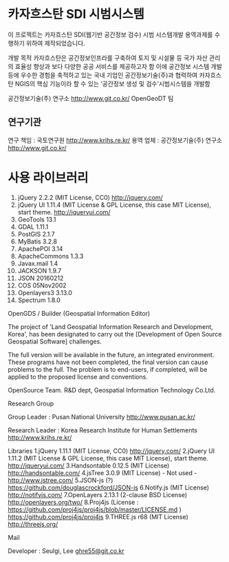 카자흐스탄 SDI 시범시스템
=======

이 프로젝트는 카자흐스탄 SDI(웹기반 공간정보 검수) 시범 시스템개발 용역과제를 수행하기 위하여 제작되었습니다. 

개발 목적
 카자흐스탄은 공간정보인프라를 구축하여 토지 및 시설물 등 국가 자산 관리의 효율성 향상과 보다 다양한 공공 서비스를 제공하고자 함
 이에 공간정보 시스템 개발 등에 우수한 경험을 축적하고 있는 국내 기업인 공간정보기술(주)과 협력하여 카자흐스탄 NGIS의 핵심 기능이라 할 수 있는 ‘공간정보 생성 및 검수’시범시스템을 개발함

공간정보기술(주) 연구소 http://www.git.co.kr/ OpenGeoDT 팀

연구기관
---
연구 책임 : 국토연구원 http://www.krihs.re.kr/
용역 업체 : 공간정보기술(주) 연구소 http://www.git.co.kr/

사용 라이브러리
=====
1. jQuery 2.2.2 (MIT License, CC0) http://jquery.com/
2. jQuery UI 1.11.4 (MIT License & GPL License, this case MIT License), start theme. http://jqueryui.com/
3. GeoTools 13.1 
4. GDAL 1.11.1
5. PostGIS 2.1.7
6. MyBatis 3.2.8
7. ApachePOI 3.14
8. ApacheCommons 1.3.3
9. Javax.mail 1.4
10. JACKSON 1.9.7
11. JSON 20160212
12. COS 05Nov2002
13. Openlayers3 3.13.0
14. Spectrum 1.8.0

OpenGDS / Builder (Geospatial Information Editor)

The project of 'Land Geospatial Information Research and Development, Korea', has been designated to carry out the [Development of Open Source Geospatial Software] challenges.

The full version will be available in the future, an integrated environment. These programs have not been completed, the final version can cause problems to the full. The problem is to end-users, if completed, will be applied to the proposed license and conventions.

OpenSource Team. R&D dept, Geospatial Information Technology Co.Ltd.

Research Group

Group Leader : Pusan National University http://www.pusan.ac.kr/

Research Leader : Korea Research Institute for Human Settlements http://www.krihs.re.kr/

Libraries
1.jQuery 1.11.1 (MIT License, CC0) http://jquery.com/
2.jQuery UI 1.11.2 (MIT License & GPL License, this case MIT License), start theme. http://jqueryui.com/
3.Handsontable 0.12.5 (MIT License) http://handsontable.com/
4.jsTree 3.0.9 (MIT License) - Not used - http://www.jstree.com/
5.JSON-js (?) https://github.com/douglascrockford/JSON-js
6.Notify.js (MIT License) http://notifyjs.com/
7.OpenLayers 2.13.1 (2-clause BSD License) http://openlayers.org/two/
8.Proj4js (License : https://github.com/proj4js/proj4js/blob/master/LICENSE.md ) https://github.com/proj4js/proj4js
9.THREE.js r68 (MIT License) http://threejs.org/

Mail

Developer : Seulgi, Lee ghre55@git.co.kr
